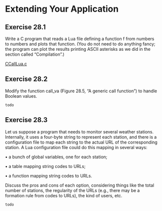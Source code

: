 # Extending Your Application #

## Exercise 28.1 ##

Write a C program that reads a Lua file defining a function f from numbers to numbers and plots that function. (You do not need to do anything fancy; the program can plot the results printing ASCII asterisks as we did in the section called “Compilation”.)

[CCallLua.c](./Resources/CCallLua.c)

## Exercise 28.2 ##

Modify the function call_va (Figure 28.5, “A generic call function”) to handle Boolean values.

``todo``

## Exercise 28.3 ##

Let us suppose a program that needs to monitor several weather stations. Internally, it uses a four-byte string to represent each station, and there is a configuration file to map each string to the actual URL of the corresponding station. A Lua configuration file could do this mapping in several ways:

• a bunch of global variables, one for each station;

• a table mapping string codes to URLs;

• a function mapping string codes to URLs.

Discuss the pros and cons of each option, considering things like the total number of stations, the regularity of the URLs (e.g., there may be a formation rule from codes to URLs), the kind of users, etc.

``todo``
